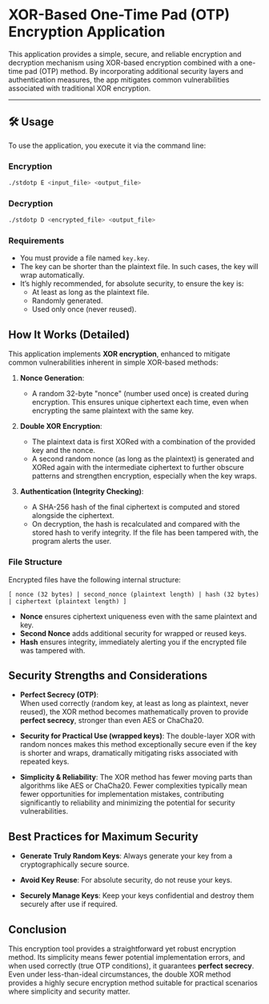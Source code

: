 # XOR-Based One-Time Pad (OTP) Encryption Application

This application provides a simple, secure, and reliable encryption and decryption mechanism using XOR-based encryption combined with a one-time pad (OTP) method. By incorporating additional security layers and authentication measures, the app mitigates common vulnerabilities associated with traditional XOR encryption.

---

## 🛠️ Usage

To use the application, you execute it via the command line:

### Encryption
```bash
./stdotp E <input_file> <output_file>
```

### Decryption
```bash
./stdotp D <encrypted_file> <output_file>
```

### Requirements

- You must provide a file named `key.key`.
- The key can be shorter than the plaintext file. In such cases, the key will wrap automatically.
- It’s highly recommended, for absolute security, to ensure the key is:
  - At least as long as the plaintext file.
  - Randomly generated.
  - Used only once (never reused).

## How It Works (Detailed)

This application implements **XOR encryption**, enhanced to mitigate common vulnerabilities inherent in simple XOR-based methods:

1. **Nonce Generation**:  
   - A random 32-byte "nonce" (number used once) is created during encryption. This ensures unique ciphertext each time, even when encrypting the same plaintext with the same key.

2. **Double XOR Encryption**:
   - The plaintext data is first XORed with a combination of the provided key and the nonce.
   - A second random nonce (as long as the plaintext) is generated and XORed again with the intermediate ciphertext to further obscure patterns and strengthen encryption, especially when the key wraps.

2. **Authentication (Integrity Checking)**:
   - A SHA-256 hash of the final ciphertext is computed and stored alongside the ciphertext.
   - On decryption, the hash is recalculated and compared with the stored hash to verify integrity. If the file has been tampered with, the program alerts the user.

### File Structure

Encrypted files have the following internal structure:

```
[ nonce (32 bytes) | second_nonce (plaintext length) | hash (32 bytes) | ciphertext (plaintext length) ]
```

- **Nonce** ensures ciphertext uniqueness even with the same plaintext and key.
- **Second Nonce** adds additional security for wrapped or reused keys.
- **Hash** ensures integrity, immediately alerting you if the encrypted file was tampered with.

## Security Strengths and Considerations

- **Perfect Secrecy (OTP)**:  
  When used correctly (random key, at least as long as plaintext, never reused), the XOR method becomes mathematically proven to provide **perfect secrecy**, stronger than even AES or ChaCha20.

- **Security for Practical Use (wrapped keys)**:
  The double-layer XOR with random nonces makes this method exceptionally secure even if the key is shorter and wraps, dramatically mitigating risks associated with repeated keys.

- **Simplicity & Reliability**:
  The XOR method has fewer moving parts than algorithms like AES or ChaCha20. Fewer complexities typically mean fewer opportunities for implementation mistakes, contributing significantly to reliability and minimizing the potential for security vulnerabilities.

## Best Practices for Maximum Security

- **Generate Truly Random Keys**:
  Always generate your key from a cryptographically secure source.

- **Avoid Key Reuse**:
  For absolute security, do not reuse your keys.

- **Securely Manage Keys**:
  Keep your keys confidential and destroy them securely after use if required.

## Conclusion

This encryption tool provides a straightforward yet robust encryption method. Its simplicity means fewer potential implementation errors, and when used correctly (true OTP conditions), it guarantees **perfect secrecy**. Even under less-than-ideal circumstances, the double XOR method provides a highly secure encryption method suitable for practical scenarios where simplicity and security matter.


